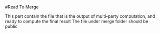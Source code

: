 #Read To Merge

This part contain the file that is the output of multi-party computation, and ready to compute the final result
The file under merge folder should be public